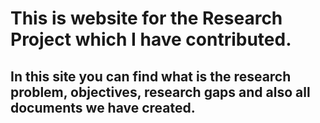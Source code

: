 # This is website for the Research Project which I have contributed.

## In this site you can find what is the research problem, objectives, research gaps and also all documents we have created.
